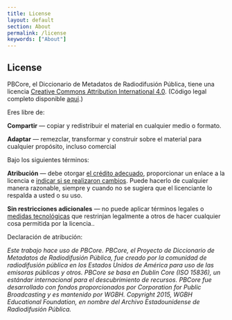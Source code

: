 ```yaml
---
title: License
layout: default
section: About
permalink: /license
keywords: ["About"]
---
```


<h2 class="blue title">License</h2>

PBCore, el Diccionario de Metadatos de Radiodifusión Pública, tiene una licencia [Creative Commons Attribution International 4.0](https://creativecommons.org/licenses/by/4.0/). (Código legal completo disponible [aqui](https://creativecommons.org/licenses/by/4.0/legalcode).)

Eres libre de:

**Compartir** — copiar y redistribuir el material en cualquier medio o formato.

**Adaptar** — remezclar, transformar y construir sobre el material para cualquier propósito, incluso comercial

Bajo los siguientes términos:

**Atribución** — debe otorgar [el crédito adecuado](https://creativecommons.org/licenses/by/4.0/), proporcionar un enlace a la licencia e [indicar si se realizaron cambios](https://creativecommons.org/licenses/by/4.0/). Puede hacerlo de cualquier manera razonable, siempre y cuando no se sugiera que el licenciante lo respalda a usted o su uso.

**Sin restricciones adicionales** — no puede aplicar términos legales o [medidas tecnológicas](https://creativecommons.org/licenses/by/4.0/) que restrinjan legalmente a otros de hacer cualquier cosa permitida por la licencia..

Declaración de atribución:

*Este trabajo hace uso de PBCore. PBCore, el Proyecto de Diccionario de Metadatos de Radiodifusión Pública, fue creado por la comunidad de radiodifusión pública en los Estados Unidos de América para uso de las emisoras públicas y otros. PBCore se basa en Dublin Core (ISO 15836), un estándar internacional para el descubrimiento de recursos. PBCore fue desarrollado con fondos proporcionados por Corporation for Public Broadcasting y es mantenido por WGBH. Copyright 2015, WGBH Educational Foundation, en nombre del Archivo Estadounidense de Radiodifusión Pública.*
